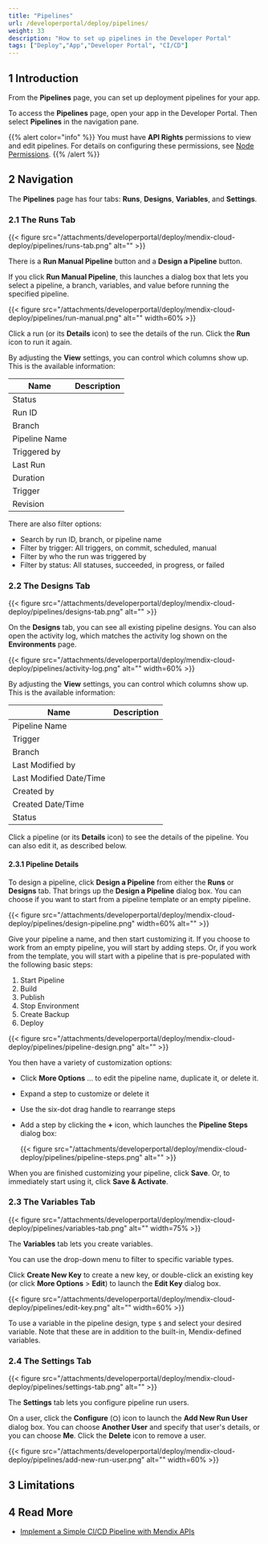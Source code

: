 ```yaml
---
title: "Pipelines"
url: /developerportal/deploy/pipelines/
weight: 33
description: "How to set up pipelines in the Developer Portal"
tags: ["Deploy","App","Developer Portal", "CI/CD"]
---
```


## 1 Introduction

From the **Pipelines** page, you can set up deployment pipelines for your app.

To access the **Pipelines** page, open your app in the Developer Portal. Then select **Pipelines** in the navigation pane.

{{% alert color="info" %}}
You must have **API Rights** permissions to view and edit pipelines. For details on configuring these permissions, see [Node Permissions](/developerportal/deploy/node-permissions/).
{{% /alert %}}

## 2 Navigation

The **Pipelines** page has four tabs: **Runs**, **Designs**, **Variables**, and **Settings**.

### 2.1 The Runs Tab

{{< figure src="/attachments/developerportal/deploy/mendix-cloud-deploy/pipelines/runs-tab.png" alt="" >}}

There is a **Run Manual Pipeline** button and a **Design a Pipeline** button.

If you click **Run Manual Pipeline**, this launches a dialog box that lets you select a pipeline, a branch, variables, and value before running the specified pipeline. 

{{< figure src="/attachments/developerportal/deploy/mendix-cloud-deploy/pipelines/run-manual.png" alt="" width=60% >}}

Click a run (or its **Details** icon) to see the details of the run. Click the **Run** icon to run it again.

By adjusting the **View** settings, you can control which columns show up. This is the available information:

| Name          | Description |
| ------------- | ----------- |
| Status        |             |
| Run ID        |             |
| Branch        |             |
| Pipeline Name |             |
| Triggered by  |             |
| Last Run      |             |
| Duration      |             |
| Trigger       |             |
| Revision      |             |

There are also filter options: 

* Search by run ID, branch, or pipeline name
* Filter by trigger: All triggers, on commit, scheduled, manual
* Filter by who the run was triggered by
* Filter by status: All statuses, succeeded, in progress, or failed

### 2.2 The Designs Tab

{{< figure src="/attachments/developerportal/deploy/mendix-cloud-deploy/pipelines/designs-tab.png" alt="" >}}

On the **Designs** tab, you can see all existing pipeline designs. You can also open the activity log, which matches the activity log shown on the **Environments** page.

{{< figure src="/attachments/developerportal/deploy/mendix-cloud-deploy/pipelines/activity-log.png" alt="" width=60% >}}

By adjusting the **View** settings, you can control which columns show up. This is the available information:

| Name                    | Description |
| ----------------------- | ----------- |
| Pipeline Name           |             |
| Trigger                 |             |
| Branch                  |             |
| Last Modified by        |             |
| Last Modified Date/Time |             |
| Created by              |             |
| Created Date/Time       |             |
| Status                  |             |

Click a pipeline (or its **Details** icon) to see the details of the pipeline. You can also edit it, as described below.

#### 2.3.1 Pipeline Details

To design a pipeline, click **Design a Pipeline** from either the **Runs** or **Designs** tab. That brings up the **Design a Pipeline** dialog box. You can choose if you want to start from a pipeline template or an empty pipeline.

{{< figure src="/attachments/developerportal/deploy/mendix-cloud-deploy/pipelines/design-pipeline.png" width=60% alt="" >}}

Give your pipeline a name, and then start customizing it. If you choose to work from an empty pipeline, you will start by adding steps. Or, if you work from the template, you will start with a pipeline that is pre-populated with the following basic steps:

1. Start Pipeline
1. Build
1. Publish
1. Stop Environment
1. Create Backup
1. Deploy

{{< figure src="/attachments/developerportal/deploy/mendix-cloud-deploy/pipelines/pipeline-design.png" alt="" >}}

You then have a variety of customization options:

* Click **More Options** ... to edit the pipeline name, duplicate it, or delete it.
* Expand a step to customize or delete it
* Use the six-dot drag handle to rearrange steps
* Add a step by clicking the **+** icon, which launches the **Pipeline Steps** dialog box:

    {{< figure src="/attachments/developerportal/deploy/mendix-cloud-deploy/pipelines/pipeline-steps.png" alt="" >}}

When you are finished customizing your pipeline, click **Save**. Or, to immediately start using it, click **Save & Activate**.

### 2.3 The Variables Tab

{{< figure src="/attachments/developerportal/deploy/mendix-cloud-deploy/pipelines/variables-tab.png" alt="" width=75% >}}

The **Variables** tab lets you create variables.

You can use the drop-down menu to filter to specific variable types.

Click **Create New Key** to create a new key, or double-click an existing key (or click **More Options** > **Edit**) to launch the **Edit Key** dialog box.

{{< figure src="/attachments/developerportal/deploy/mendix-cloud-deploy/pipelines/edit-key.png" alt="" width=60% >}}

To use a variable in the pipeline design, type `$` and select your desired variable. Note that these are in addition to the built-in, Mendix-defined variables.

### 2.4 The Settings Tab

{{< figure src="/attachments/developerportal/deploy/mendix-cloud-deploy/pipelines/settings-tab.png" alt="" >}}

The **Settings** tab lets you configure pipeline run users.

On a user, click the **Configure** (⛭) icon to launch the **Add New Run User** dialog box. You can choose **Another User** and specify that user's details, or you can choose **Me**. Click the **Delete** icon to remove a user.

{{< figure src="/attachments/developerportal/deploy/mendix-cloud-deploy/pipelines/add-new-run-user.png" alt="" width=60% >}}

## 3 Limitations

## 4 Read More

* [Implement a Simple CI/CD Pipeline with Mendix APIs](/howto/integration/implement-cicd-pipeline/)
